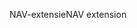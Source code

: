 <span data-ttu-id="6fca8-101">NAV-extensie</span><span class="sxs-lookup"><span data-stu-id="6fca8-101">NAV extension</span></span>